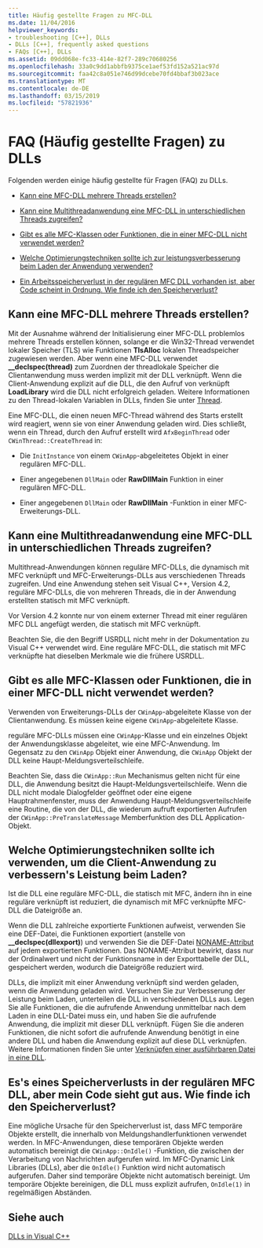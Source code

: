 ```yaml
---
title: Häufig gestellte Fragen zu MFC-DLL
ms.date: 11/04/2016
helpviewer_keywords:
- troubleshooting [C++], DLLs
- DLLs [C++], frequently asked questions
- FAQs [C++], DLLs
ms.assetid: 09dd068e-fc33-414e-82f7-289c70680256
ms.openlocfilehash: 33a0c9dd1abbfb9375ce1aef53fd152a521ac97d
ms.sourcegitcommit: faa42c8a051e746d99dcebe70fd4bbaf3b023ace
ms.translationtype: MT
ms.contentlocale: de-DE
ms.lasthandoff: 03/15/2019
ms.locfileid: "57821936"
---
```

# <a name="dll-frequently-asked-questions"></a>FAQ (Häufig gestellte Fragen) zu DLLs

Folgenden werden einige häufig gestellte für Fragen (FAQ) zu DLLs.

- [Kann eine MFC-DLL mehrere Threads erstellen?](#mfc_multithreaded_1)

- [Kann eine Multithreadanwendung eine MFC-DLL in unterschiedlichen Threads zugreifen?](#mfc_multithreaded_2)

- [Gibt es alle MFC-Klassen oder Funktionen, die in einer MFC-DLL nicht verwendet werden?](#mfc_prohibited_classes)

- [Welche Optimierungstechniken sollte ich zur leistungsverbesserung beim Laden der Anwendung verwenden?](#mfc_optimization)

- [Ein Arbeitsspeicherverlust in der regulären MFC DLL vorhanden ist, aber Code scheint in Ordnung. Wie finde ich den Speicherverlust?](#memory_leak)

## <a name="mfc_multithreaded_1"></a> Kann eine MFC-DLL mehrere Threads erstellen?

Mit der Ausnahme während der Initialisierung einer MFC-DLL problemlos mehrere Threads erstellen können, solange er die Win32-Thread verwendet lokaler Speicher (TLS) wie Funktionen **TlsAlloc** lokalen Threadspeicher zugewiesen werden. Aber wenn eine MFC-DLL verwendet **__declspec(thread)** zum Zuordnen der threadlokale Speicher die Clientanwendung muss werden implizit mit der DLL verknüpft. Wenn die Client-Anwendung explizit auf die DLL, die den Aufruf von verknüpft **LoadLibrary** wird die DLL nicht erfolgreich geladen. Weitere Informationen zu den Thread-lokalen Variablen in DLLs, finden Sie unter [Thread](../cpp/thread.md).

Eine MFC-DLL, die einen neuen MFC-Thread während des Starts erstellt wird reagiert, wenn sie von einer Anwendung geladen wird. Dies schließt, wenn ein Thread, durch den Aufruf erstellt wird `AfxBeginThread` oder `CWinThread::CreateThread` in:

- Die `InitInstance` von einem `CWinApp`-abgeleitetes Objekt in einer regulären MFC-DLL.

- Einer angegebenen `DllMain` oder **RawDllMain** Funktion in einer regulären MFC-DLL.

- Einer angegebenen `DllMain` oder **RawDllMain** -Funktion in einer MFC-Erweiterungs-DLL.

## <a name="mfc_multithreaded_2"></a> Kann eine Multithreadanwendung eine MFC-DLL in unterschiedlichen Threads zugreifen?

Multithread-Anwendungen können reguläre MFC-DLLs, die dynamisch mit MFC verknüpft und MFC-Erweiterungs-DLLs aus verschiedenen Threads zugreifen. Und eine Anwendung stehen seit Visual C++, Version 4.2, reguläre MFC-DLLs, die von mehreren Threads, die in der Anwendung erstellten statisch mit MFC verknüpft.

Vor Version 4.2 konnte nur von einem externer Thread mit einer regulären MFC DLL angefügt werden, die statisch mit MFC verknüpft.

Beachten Sie, die den Begriff USRDLL nicht mehr in der Dokumentation zu Visual C++ verwendet wird. Eine reguläre MFC-DLL, die statisch mit MFC verknüpfte hat dieselben Merkmale wie die frühere USRDLL.

## <a name="mfc_prohibited_classes"></a> Gibt es alle MFC-Klassen oder Funktionen, die in einer MFC-DLL nicht verwendet werden?

Verwenden von Erweiterungs-DLLs der `CWinApp`-abgeleitete Klasse von der Clientanwendung. Es müssen keine eigene `CWinApp`-abgeleitete Klasse.

reguläre MFC-DLLs müssen eine `CWinApp`-Klasse und ein einzelnes Objekt der Anwendungsklasse abgeleitet, wie eine MFC-Anwendung. Im Gegensatz zu den `CWinApp` Objekt einer Anwendung, die `CWinApp` Objekt der DLL keine Haupt-Meldungsverteilschleife.

Beachten Sie, dass die `CWinApp::Run` Mechanismus gelten nicht für eine DLL, die Anwendung besitzt die Haupt-Meldungsverteilschleife. Wenn die DLL nicht modale Dialogfelder geöffnet oder eine eigene Hauptrahmenfenster, muss der Anwendung Haupt-Meldungsverteilschleife eine Routine, die von der DLL, die wiederum aufruft exportierten Aufrufen der `CWinApp::PreTranslateMessage` Memberfunktion des DLL Application-Objekt.

## <a name="mfc_optimization"></a> Welche Optimierungstechniken sollte ich verwenden, um die Client-Anwendung zu verbessern&#39;s Leistung beim Laden?

Ist die DLL eine reguläre MFC-DLL, die statisch mit MFC, ändern ihn in eine reguläre verknüpft ist reduziert, die dynamisch mit MFC verknüpfte MFC-DLL die Dateigröße an.

Wenn die DLL zahlreiche exportierte Funktionen aufweist, verwenden Sie eine DEF-Datei, die Funktionen exportiert (anstelle von **__declspec(dllexport)**) und verwenden Sie die DEF-Datei [NONAME-Attribut](exporting-functions-from-a-dll-by-ordinal-rather-than-by-name.md) auf jedem exportierten Funktionen. Das NONAME-Attribut bewirkt, dass nur der Ordinalwert und nicht der Funktionsname in der Exporttabelle der DLL, gespeichert werden, wodurch die Dateigröße reduziert wird.

DLLs, die implizit mit einer Anwendung verknüpft sind werden geladen, wenn die Anwendung geladen wird. Versuchen Sie zur Verbesserung der Leistung beim Laden, unterteilen die DLL in verschiedenen DLLs aus. Legen Sie alle Funktionen, die die aufrufende Anwendung unmittelbar nach dem Laden in eine DLL-Datei muss ein, und haben Sie die aufrufende Anwendung, die implizit mit dieser DLL verknüpft. Fügen Sie die anderen Funktionen, die nicht sofort die aufrufende Anwendung benötigt in eine andere DLL und haben die Anwendung explizit auf diese DLL verknüpfen. Weitere Informationen finden Sie unter [Verknüpfen einer ausführbaren Datei in eine DLL](linking-an-executable-to-a-dll.md#determining-which-linking-method-to-use).

## <a name="memory_leak"></a> Es&#39;s eines Speicherverlusts in der regulären MFC DLL, aber mein Code sieht gut aus. Wie finde ich den Speicherverlust?

Eine mögliche Ursache für den Speicherverlust ist, dass MFC temporäre Objekte erstellt, die innerhalb von Meldungshandlerfunktionen verwendet werden. In MFC-Anwendungen, diese temporären Objekte werden automatisch bereinigt die `CWinApp::OnIdle()` -Funktion, die zwischen der Verarbeitung von Nachrichten aufgerufen wird. Im MFC-Dynamic Link Libraries (DLLs), aber die `OnIdle()` Funktion wird nicht automatisch aufgerufen. Daher sind temporäre Objekte nicht automatisch bereinigt. Um temporäre Objekte bereinigen, die DLL muss explizit aufrufen, `OnIdle(1)` in regelmäßigen Abständen.

## <a name="see-also"></a>Siehe auch

[DLLs in Visual C++](dlls-in-visual-cpp.md)
